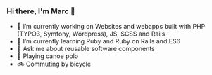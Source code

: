 ### Hi there, I'm Marc 👋

- 🔭 I’m currently working on Websites and webapps built with PHP (TYPO3, Symfony, Wordpress), JS, SCSS and Rails
- 🌱 I’m currently learning Ruby and Ruby on Rails and ES6
- 💬 Ask me about reusable software components
- 🛶 Playing canoe polo
- 🚲 Commuting by bicycle
